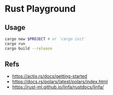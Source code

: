 # Rust Playground

## Usage

```bash
cargo new $PROJECT # or `cargo init`
cargo run
cargo build --release
```

## Refs

- <https://actix.rs/docs/getting-started>
- <https://docs.rs/polars/latest/polars/index.html>
- <https://rust-ml.github.io/linfa/rustdocs/linfa/>

